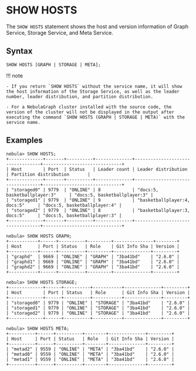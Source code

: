 # SHOW HOSTS

The `SHOW HOSTS` statement shows the host and version information of Graph Service, Storage Service, and Meta Service.

## Syntax

```ngql
SHOW HOSTS [GRAPH | STORAGE | META];
```

!!! note

    - If you return `SHOW HOSTS` without the service name, it will show the host information of the Storage Service, as well as the leader number, leader distribution, and partition distribution.
  
    - For a NebulaGraph cluster installed with the source code, the version of the cluster will not be displayed in the output after executing the command `SHOW HOSTS (GRAPH | STORAGE | META)` with the service name.


## Examples

```ngql
nebula> SHOW HOSTS;
+-------------+-------+----------+--------------+----------------------------------+------------------------------+
| Host        | Port  | Status   | Leader count | Leader distribution              | Partition distribution       |
+-------------+-------+----------+--------------+----------------------------------+------------------------------+
| "storaged0" | 9779  | "ONLINE" | 8            | "docs:5, basketballplayer:3"     | "docs:5, basketballplayer:3" |
| "storaged1" | 9779  | "ONLINE" | 9            | "basketballplayer:4, docs:5"     | "docs:5, basketballplayer:4" |
| "storaged2" | 9779  | "ONLINE" | 8            | "basketballplayer:3, docs:5"     | "docs:5, basketballplayer:3" |
+-------------+-------+----------+--------------+----------------------------------+------------------------------+

nebula> SHOW HOSTS GRAPH;
+-----------+------+----------+---------+---------------+--------+
| Host      | Port | Status   | Role    | Git Info Sha | Version |
+-----------+------+----------+---------+--------------+---------+
| "graphd"  | 9669 | "ONLINE" | "GRAPH" | "3ba41bd"    | "2.6.0" |
| "graphd1" | 9669 | "ONLINE" | "GRAPH" | "3ba41bd"    | "2.6.0" |
| "graphd2" | 9669 | "ONLINE" | "GRAPH" | "3ba41bd"    | "2.6.0" |
+-----------+------+----------+---------+--------------+---------+

nebula> SHOW HOSTS STORAGE;
+-------------+------+----------+-----------+--------------+---------+
| Host        | Port | Status   | Role      | Git Info Sha | Version |
+-------------+------+----------+-----------+--------------+---------+
| "storaged0" | 9779 | "ONLINE" | "STORAGE" | "3ba41bd"    | "2.6.0" |
| "storaged1" | 9779 | "ONLINE" | "STORAGE" | "3ba41bd"    | "2.6.0" |
| "storaged2" | 9779 | "ONLINE" | "STORAGE" | "3ba41bd"    | "2.6.0" |
+-------------+------+----------+-----------+--------------+---------+

nebula> SHOW HOSTS META;
+----------+------+----------+--------+--------------+---------+
| Host     | Port | Status   | Role   | Git Info Sha | Version |
+----------+------+----------+--------+--------------+---------+
| "metad2" | 9559 | "ONLINE" | "META" | "3ba41bd"    | "2.6.0" |
| "metad0" | 9559 | "ONLINE" | "META" | "3ba41bd"    | "2.6.0" |
| "metad1" | 9559 | "ONLINE" | "META" | "3ba41bd"    | "2.6.0" |
+----------+------+----------+--------+--------------+---------+
```
